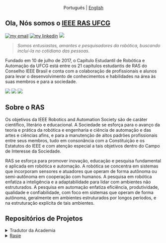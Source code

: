 <p align="center">
  <span>Português</span> |
  <a href="README.md">English</a>
</p>

## Ola, Nós somos o [IEEE RAS UFCG](https://edu.ieee.org/br-ufcgras/ras/)

[![my email](https://img.shields.io/static/v1?style=flat&logo=gmail&labelColor=fafafa&label=Email&message=ras@ee.ufcg.edu.brr&color=red)](mailto:ras@ee.ufcg.edu.br)
[![my linkedin](https://img.shields.io/static/v1?style=flat&logo=linkedin&logoColor=0072b1&labelColor=fafafa&label=LinkedIn&message=IEEE%20RAS%20UFCG&color=0072b1)](https://www.linkedin.com/company/ieee-ras-ufcg/) 
<img src="https://edu.ieee.org/br-ufcgras/wp-content/uploads/sites/243/b2.jpg">

<!-- <img src="https://github.com/ras-ufcg/.github/tree/main/img/banner.jpg">
-->
> *Somos entusiastas, amantes e pesquisadores da robótica, buscando incluí-la no cotidiano das pessoas.*

Fundado em 10 de julho de 2017, o Capítulo Estudantil de Robótica e Automação da UFCG está entre os 21 capítulos estudantis de RAS do Conselho IEEE Brasil e conta com a colaboração de profissionais e alunos para levar o desenvolvimento de conhecimentos e habilidades na área às suas membros e para a sociedade.

<div>
  <a href="https://www.youtube.com/channel/UCzWsUFpyDV-yyYf5zDWo-pA" target="_blank"><img src="https://img.shields.io/badge/YouTube-FF0000?style=for-the-badge&logo=youtube&logoColor=white" target="_blank"></a>
  <a href="https://www.instagram.com/sbc.rasufcg/" target="_blank"><img src="https://img.shields.io/badge/-Instagram-%23E4405F?style=for-the-badge&logo=instagram&logoColor=white" target="_blank"></a>
 <a href="https://discord.com/invite/rasufcg#3209" target="_blank"><img src="https://img.shields.io/badge/Discord-7289DA?style=for-the-badge&logo=discord&logoColor=white" target="_blank"></a>
<div>

## Sobre o RAS
<div>
<p>Os objetivos da IEEE Robotics and Automation Society são de caráter científico, literário e educacional. A Sociedade se esforça para o avanço da teoria e prática da robótica e engenharia e ciência de automação e das artes e ciências afins, e para a manutenção de altos padrões profissionais entre seus membros, tudo em consonância com a Constituição e os Estatutos do IEEE e com atenção especial a tais objetivos dentro do Campo de Interesse da Sociedade.</p>

<p>RAS se esforça para promover inovação, educação e pesquisa fundamental e aplicada em robótica e automação. A robótica se concentra em sistemas que incorporam sensores e atuadores que operam de forma autônoma ou semi-autônoma em cooperação com humanos. A pesquisa em robótica enfatiza a inteligência e a adaptabilidade para lidar com ambientes não estruturados. A pesquisa em automação enfatiza eficiência, produtividade, qualidade e confiabilidade, com foco em sistemas que operam de forma autônoma, geralmente em ambientes estruturados por longos períodos, e na estruturação explícita de tais ambientes.</p>
  <!-- <img align="center" height=100 src="https://cdn-images-1.medium.com/max/616/1*cv93ZT9hmzED5fstLYNimQ@2x.png"> -->
</div>
  
## Repositórios de Projetos
<div>
<details>
  <summary>Tradutor da Academia</summary>
  <blockquote> Tem como objetivo traduzir materiais educativos sobre robótica para o português.</blockquote>
    <ul>
      <li><a href="https://github.com/ras-ufcg/py4e">Python para Todos</a></li>
      <li><a href="https://github.com/ras-ufcg/CorkeVideos">Robot Academy - Peter Corke</a></li>
      <li><a href="https://github.com/ras-ufcg/agitROS">A Gentle Introduction to ROS - Jason O'Kan</a></li>
      <li><a href="https://github.com/ras-ufcg/NeuralNetworksAndDeepLearning">Neural Networks And Deep Learning</a></li>
    </ul>
</details>
 
<details>
  <summary><a href="https://github.com/ras-ufcg/Moab">Rasie</a></summary>
  <blockquote> Pretende implementar um sistema servo visual que permita equilibrar uma bola numa plataforma Stewart.</blockquote>
</detalhes>
  
<details>
  <summary><a href="https://github.com/lateixeiraa/Rasboticas">Rasbóticas</a></summary>
  <blockquote> It aims to encourage the participation and development of skills related to robotics and automation of girls, in order to encourage female performance in predominantly male areas. </blockquote> 
</details>
  
## Atividades
  <details>
  <summary>Cursos</summary>
  <blockquote>  Tem como objetivo ensinar e apresentar sobre um assunto ou ferramenta específica.</blockquote>
    <ul>
      <li><a href="https://github.com/ras-ufcg/Minicurso-de-Git-GitHub">Git e GitHub</a></li>
      <li><a href="https://github.com/ras-ufcg/Minicursos-de-Arduino">Arduino</a></li>
    </ul>
</details>

##
##
<!-- 
### 📚 Languages and Libraries
<div>
  </a> <img alt="Python" src="https://img.shields.io/badge/python-%2314354C.svg?style=for-the-badge&logo=python&logoColor=white"/> 
  </a> <img alt="C++" src="https://img.shields.io/badge/c++-%2300599C.svg?style=for-the-badge&logo=c%2B%2B&logoColor=white"/>
  </a> <img alt="Lua" src="https://img.shields.io/badge/lua-%232C2D72.svg?style=for-the-badge&logo=lua&logoColor=white"/>
  </a> <img alt="OpenCV" src="https://img.shields.io/badge/opencv-%23white.svg?style=for-the-badge&logo=opencv&logoColor=white"/>
  </a> <img alt="NumPy" src="https://img.shields.io/badge/numpy-%23013243.svg?style=for-the-badge&logo=numpy&logoColor=white" />
<div>
  
### 🧰 Tools 
<div>
  </a> <img alt="Windows 10" src="https://img.shields.io/badge/Windows-0078D6?style=for-the-badge&logo=windows&logoColor=white" />
  </a> <img alt="Git" src="https://img.shields.io/badge/git-%23F05033.svg?style=for-the-badge&logo=git&logoColor=white"/>
  </a> <img alt="Visual Studio" src="https://img.shields.io/badge/VisualStudio-5C2D91.svg?style=for-the-badge&logo=visual-studio&logoColor=white"/>
  </a> <img alt="Arduino" src="https://img.shields.io/badge/-Arduino-00979D?style=for-the-badge&logo=Arduino&logoColor=white"/>
  </a> <img alt="Raspberry Pi" src="https://img.shields.io/badge/-RaspberryPi-C51A4A?style=for-the-badge&logo=Raspberry-Pi"/>
  </a> <img alt="Jupyter" src="https://img.shields.io/badge/Jupyter-%23F37626.svg?style=for-the-badge&logo=Jupyter&logoColor=white" />
  </a> <img alt="LaTeX" src="https://img.shields.io/badge/latex-%23008080.svg?style=for-the-badge&logo=latex&logoColor=white"/>
</div>
-->
